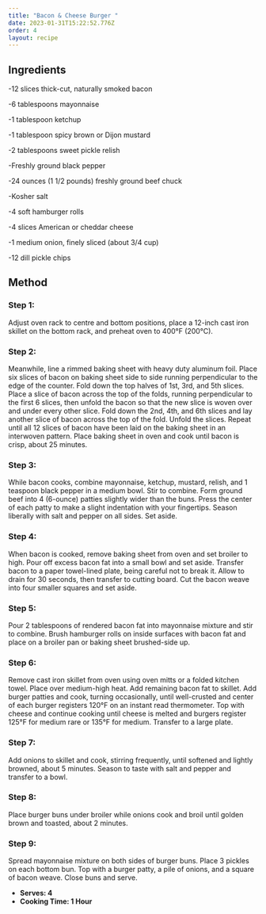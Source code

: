 ```yaml
---
title: "Bacon & Cheese Burger "
date: 2023-01-31T15:22:52.776Z
order: 4
layout: recipe
---
```

## I﻿ngredients

\-12 slices thick-cut, naturally smoked bacon

\-6 tablespoons mayonnaise

\-1 tablespoon ketchup

\-1 tablespoon spicy brown or Dijon mustard

\-2 tablespoons sweet pickle relish

\-Freshly ground black pepper

\-24 ounces (1 1/2 pounds) freshly ground beef chuck

\-Kosher salt

\-4 soft hamburger rolls

\-4 slices American or cheddar cheese

\-1 medium onion, finely sliced (about 3/4 cup)

\-12 dill pickle chips

## Method

### Step 1:

Adjust oven rack to centre and bottom positions, place a 12-inch cast iron skillet on the bottom rack, and preheat oven to 400°F (200°C).

### Step 2:

Meanwhile, line a rimmed baking sheet with heavy duty aluminum foil. Place six slices of bacon on baking sheet side to side running perpendicular to the edge of the counter. Fold down the top halves of 1st, 3rd, and 5th slices. Place a slice of bacon across the top of the folds, running perpendicular to the first 6 slices, then unfold the bacon so that the new slice is woven over and under every other slice. Fold down the 2nd, 4th, and 6th slices and lay another slice of bacon across the top of the fold. Unfold the slices. Repeat until all 12 slices of bacon have been laid on the baking sheet in an interwoven pattern. Place baking sheet in oven and cook until bacon is crisp, about 25 minutes.

### S﻿tep 3:

While bacon cooks, combine mayonnaise, ketchup, mustard, relish, and 1 teaspoon black pepper in a medium bowl. Stir to combine. Form ground beef into 4 (6-ounce) patties slightly wider than the buns. Press the center of each patty to make a slight indentation with your fingertips. Season liberally with salt and pepper on all sides. Set aside.

### S﻿tep 4:

When bacon is cooked, remove baking sheet from oven and set broiler to high. Pour off excess bacon fat into a small bowl and set aside. Transfer bacon to a paper towel-lined plate, being careful not to break it. Allow to drain for 30 seconds, then transfer to cutting board. Cut the bacon weave into four smaller squares and set aside.

### S﻿tep 5:

Pour 2 tablespoons of rendered bacon fat into mayonnaise mixture and stir to combine. Brush hamburger rolls on inside surfaces with bacon fat and place on a broiler pan or baking sheet brushed-side up.

### S﻿tep 6:

Remove cast iron skillet from oven using oven mitts or a folded kitchen towel. Place over medium-high heat. Add remaining bacon fat to skillet. Add burger patties and cook, turning occasionally, until well-crusted and center of each burger registers 120°F on an instant read thermometer. Top with cheese and continue cooking until cheese is melted and burgers register 125°F for medium rare or 135°F for medium. Transfer to a large plate.

### S﻿tep 7:

Add onions to skillet and cook, stirring frequently, until softened and lightly browned, about 5 minutes. Season to taste with salt and pepper and transfer to a bowl.

### S﻿tep 8:

Place burger buns under broiler while onions cook and broil until golden brown and toasted, about 2 minutes.

### S﻿tep 9:

Spread mayonnaise mixture on both sides of burger buns. Place 3 pickles on each bottom bun. Top with a burger patty, a pile of onions, and a square of bacon weave. Close buns and serve.

* **S﻿erves: 4**
* **C﻿ooking Time: 1 Hour**